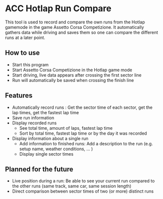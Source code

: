 # ACC Hotlap Run Compare

This tool is used to record and compare the own runs from the Hotlap gamemode in the game Assetto Corsa Competizione. It automatically gathers data while driving and saves them so one can compare the different runs at a later point.

## How to use
- Start this program
- Start Assetto Corsa Competizione in the Hotlap game mode
- Start driving, live data appears after crossing the first sector line
- Run will automatically be saved when crossing the finish line

## Features

- Automatically record runs : Get the sector time of each sector, get the lap times, get the fastest lap time
- Save run information
- Display recorded runs
  - See total time, amount of laps, fastest lap time
  - Sort by total time, fastest lap time or by the day it was recorded
- Display information about a single run
  - Add information to finished runs: Add a description to the run (e.g. setup name, weather conditions, ... )
  - Display single sector times
  

## Planned for the future

- Live position during a run: Be able to see your current run compared to the other runs (same track, same car, same session length)
- Direct comparison between sector times of two (or more) distinct runs
